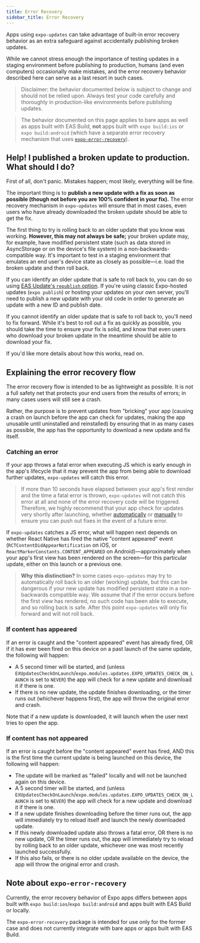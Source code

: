 ```yaml
---
title: Error Recovery
sidebar_title: Error Recovery
---
```


Apps using `expo-updates` can take advantage of built-in error recovery behavior as an extra safeguard against accidentally publishing broken updates.

While we cannot stress enough the importance of testing updates in a staging environment before publishing to production, humans (and even computers) occasionally make mistakes, and the error recovery behavior described here can serve as a last resort in such cases.

> Disclaimer: the behavior documented below is subject to change and should not be relied upon. Always test your code carefully and thoroughly in production-like environments before publishing updates.

> The behavior documented on this page applies to bare apps as well as apps built with EAS Build, **not** apps built with `expo build:ios` or `expo build:android` (which have a separate error recovery mechanism that uses [`expo-error-recovery`](/versions/latest/sdk/error-recovery)).

## Help! I published a broken update to production. What should I do?

First of all, don't panic. Mistakes happen; most likely, everything will be fine.

The important thing is to **publish a new update with a fix as soon as possible (though not before you are 100% confident in your fix).** The error recovery mechanism in `expo-updates` will ensure that in most cases, even users who have already downloaded the broken update should be able to get the fix.

The first thing to try is rolling back to an older update that you know was working. **However, this may not always be safe;** your broken update may, for example, have modified persistent state (such as data stored in AsyncStorage or on the device's file system) in a non-backwards-compatible way. It's important to test in a staging environment that emulates an end user's device state as closely as possible—i.e. load the broken update and then roll back.

If you can identify an older update that is safe to roll back to, you can do so using [EAS Update's `republish` option](/eas-update/eas-update-and-eas-cli/#republish-a-previous-update-within-a-branch). If you're using classic Expo-hosted updates (`expo publish`) or hosting your updates on your own server, you'll need to publish a new update with your old code in order to generate an update with a new ID and publish date.

If you cannot identify an older update that is safe to roll back to, you'll need to fix forward. While it's best to roll out a fix as quickly as possible, you should take the time to ensure your fix is solid, and know that even users who download your broken update in the meantime should be able to download your fix.

If you'd like more details about how this works, read on.

## Explaining the error recovery flow

The error recovery flow is intended to be as lightweight as possible. It is not a full safety net that protects your end users from the results of errors; in many cases users will still see a crash.

Rather, the purpose is to prevent updates from "bricking" your app (causing a crash on launch before the app can check for updates, making the app unusable until uninstalled and reinstalled) by ensuring that in as many cases as possible, the app has the opportunity to download a new update and fix itself.

### Catching an error

If your app throws a fatal error when executing JS which is early enough in the app's lifecycle that it may prevent the app from being able to download further updates, `expo-updates` will catch this error.

> If more than 10 seconds have elapsed between your app's first render and the time a fatal error is thrown, `expo-updates` will not catch this error at all and none of the error recovery code will be triggered. Therefore, we highly recommend that your app check for updates very shortly after launching, whether [automatically](/bare/updating-your-app/#automatic-updates) or [manually](/bare/updating-your-app/#manual-updates) to ensure you can push out fixes in the event of a future error.

If `expo-updates` catches a JS error, what will happen next depends on whether React Native has fired the native "content appeared" event (`RCTContentDidAppearNotification` on iOS, or `ReactMarkerConstants.CONTENT_APPEARED` on Android)—approximately when your app's first view has been rendered on the screen—for this particular update, either on this launch or a previous one.

> **Why this distinction?** In some cases `expo-updates` may try to automatically roll back to an older (working) update, but this can be dangerous if your new update has modified persistent state in a non-backwards compatible way. We assume that if the error occurs before the first view has rendered, no such code has been able to execute, and so rolling back is safe. After this point `expo-updates` will only fix forward and will not roll back.

### If content has appeared

If an error is caught and the "content appeared" event has already fired, OR if it has ever been fired on this device on a past launch of the same update, the following will happen:

- A 5 second timer will be started, and (unless `EXUpdatesCheckOnLaunch`/`expo.modules.updates.EXPO_UPDATES_CHECK_ON_LAUNCH` is set to `NEVER`) the app will check for a new update and download it if there is one.
- If there is no new update, the update finishes downloading, or the timer runs out (whichever happens first), the app will throw the original error and crash.

Note that if a new update is downloaded, it will launch when the user next tries to open the app.

### If content has not appeared

If an error is caught before the "content appeared" event has fired, AND this is the first time the current update is being launched on this device, the following will happen:

- The update will be marked as "failed" locally and will not be launched again on this device.
- A 5 second timer will be started, and (unless `EXUpdatesCheckOnLaunch`/`expo.modules.updates.EXPO_UPDATES_CHECK_ON_LAUNCH` is set to `NEVER`) the app will check for a new update and download it if there is one.
- If a new update finishes downloading before the timer runs out, the app will immediately try to reload itself and launch the newly downloaded update.
- If this newly downloaded update also throws a fatal error, OR there is no new update, OR the timer runs out, the app will immediately try to reload by rolling back to an older update, whichever one was most recently launched successfully.
- If this also fails, or there is no older update available on the device, the app will throw the original error and crash.

## Note about `expo-error-recovery`

Currently, the error recovery behavior of Expo apps differs between apps built with `expo build:ios`/`expo build:android` and apps built with EAS Build or locally.

The `expo-error-recovery` package is intended for use only for the former case and does not currently integrate with bare apps or apps built with EAS Build.
